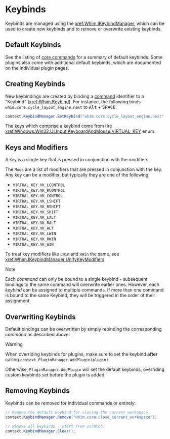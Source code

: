 # Keybinds

Keybinds are managed using the <xref:Whim.IKeybindManager>, which can be used to create new keybinds and to remove or overwrite existing keybinds.

## Default Keybinds

See the listing of [core commands](../../configure/core/commands.md#core-commands) for a summary of default keybinds. Some plugins also come with additional default keybinds, which are documented on the individual plugin pages.

## Creating Keybinds

New keybindings are created by binding a [command](commands.md) identifier to a "Keybind" (<xref:Whim.Keybind>). For instance, the following binds `whim.core.cycle_layout_engine.next` to <kbd>Alt</kbd> + <kbd>SPACE</kbd>.

```csharp
context.KeybindManager.SetKeybind("whim.core.cycle_layout_engine.next", new Keybind(modifiers: [VIRTUAL_KEY.VK_LALT], key: VIRTUAL_KEY.VK_SPACE));
```

The keys which comprise a keybind come from the <xref:Windows.Win32.UI.Input.KeyboardAndMouse.VIRTUAL_KEY> enum.

## Keys and Modifiers

A `Key` is a single key that is pressed in conjunction with the modifiers.

The `Mods` are a list of modifiers that are pressed in conjunction with the key. Any key can be a modifier, but typically they are one of the following:

- `VIRTUAL_KEY.VK_LCONTROL`
- `VIRTUAL_KEY.VK_RCONTROL`
- `VIRTUAL_KEY.VK_CONTROL`
- `VIRTUAL_KEY.VK_LSHIFT`
- `VIRTUAL_KEY.VK_RSHIFT`
- `VIRTUAL_KEY.VK_SHIFT`
- `VIRTUAL_KEY.VK_LALT`
- `VIRTUAL_KEY.VK_RALT`
- `VIRTUAL_KEY.VK_ALT`
- `VIRTUAL_KEY.VK_LWIN`
- `VIRTUAL_KEY.VK_RWIN`
- `VIRTUAL_KEY.VK_WIN`

To treat key modifiers like `LWin` and `RWin` the same, see <xref:Whim.IKeybindManager.UnifyKeyModifiers>.

> [!NOTE]
> Each _command_ can only be bound to a single keybind - subsequent bindings to the same command will overwrite earlier ones. However, each _keybind_ can be assigned to multiple commands. If more than one command is bound to the same Keybind, they will be triggered in the order of their assignment.

## Overwriting Keybinds

Default bindings can be overwritten by simply rebinding the corresponding _command_ as described above.

> [!WARNING]
> When overriding keybinds for plugins, make sure to set the keybind **after** calling `context.PluginManager.AddPlugin(plugin)`.
>
> Otherwise, `PluginManager.AddPlugin` will set the default keybinds, overriding custom keybinds set before the plugin is added.

## Removing Keybinds

Keybinds can be removed for individual commands or entirely:

```csharp
// Remove the default keybind for closing the current workspace.
context.KeybindManager.Remove("whim.core.close_current_workspace");

// Remove all keybinds - start from scratch.
context.KeybindManager.Clear();
```
